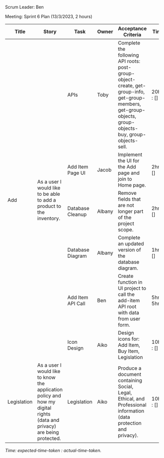 Scrum Leader: Ben

Meeting: Sprint 6 Plan (13/3/2023, 2 hours)

<table>
  <thead>
    <tr>
      <th>Title</th>
      <th>Story</th>
      <th>Task</th>
      <th>Owner</th>
      <th>Acceptance Criteria</th>
      <th>Time</th>
      <th>Progress</th>
    </tr>
  </thead>
  <tbody>
    <tr>
      <td rowspan=6>Add</td>
      <td rowspan=6>As a user I would like to be able to add a product to the inventory.</td>
      <td>APIs</td>
      <td>Toby</td>
      <td>
        Complete the following API roots:
        post-group-object-create, get-group-info,
        get-group-members, get-group-objects,
        group-objects-buy, group-objects-sell.
      </td>
      <td>20hrs : []</td>
      <td>in progress</td>
    </tr>
    <tr>
      <td>Add Item Page UI</td>
      <td>Jacob</td>
      <td>Implement the UI for the Add page and join to Home page.</td>
      <td>2hrs : []</td>
      <td>in progress</td>
    </tr>
    <tr>
      <td>Database Cleanup</td>
      <td>Albany</td>
      <td>
        Remove fields that are not longer part of the
        project scope.
      </td>
      <td>2hrs: []</td>
      <td>in progress</td>
    </tr>
    <tr>
      <td>Database Diagram</td>
      <td>Albany</td>
      <td>
        Complete an updated version of the database diagram.
      </td>
      <td>1hr : []</td>
      <td>in progress</td>
    </tr>
    <tr>
      <td>Add Item API Call</td>
      <td>Ben</td>
      <td>
        Create function in UI project to call the add-item
        API root with data from user form.
      </td>
      <td>5hrs : 5hrs</td>
      <td>complete</td>
    </tr>
    <tr>
      <td>Icon Design</td>
      <td>Aiko</td>
      <td>
        Design icons for: Add Item, Buy Item, Legislation
      </td>
      <td>10hrs : []</td>
      <td>in progress</td>
    </tr>
    <tr>
      <td>Legislation</td>
      <td>
        As a user I would like to know the application policy
        and how my digital rights (data and privacy) are being
        protected.
      </td>
      <td>Legislation</td>
      <td>Aiko</td>
      <td>
        Produce a document containing Social, Legal, Ethical,
        and Professional information (data protection and privacy).
      </td>
      <td>10hrs : []</td>
      <td>in progress</td>
    </tr>
  </tbody>
</table>

*Time: expected-time-taken : actual-time-taken.*

